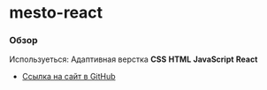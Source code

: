 # mesto-react


### Обзор

Используеться: 
Адаптивная верстка 
**CSS**
**HTML** 
**JavaScript**
**React**











* [Ссылка на сайт в GitHub](http://192.168.1.90:3000 )